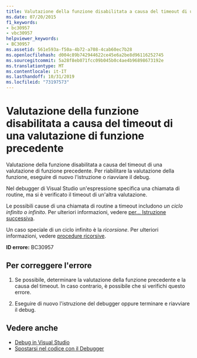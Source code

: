 ```yaml
---
title: Valutazione della funzione disabilitata a causa del timeout di una valutazione di funzione precedente
ms.date: 07/20/2015
f1_keywords:
- bc30957
- vbc30957
helpviewer_keywords:
- BC30957
ms.assetid: 561e593a-f50a-4b72-a708-4cab60ec7b28
ms.openlocfilehash: d004c89b742944622ce45e6a2be8d96116252745
ms.sourcegitcommit: 5a28f8eb071fcc09b045b0c4ae4b96898673192e
ms.translationtype: MT
ms.contentlocale: it-IT
ms.lasthandoff: 10/31/2019
ms.locfileid: "73197573"
---
```

# <a name="function-evaluation-is-disabled-because-a-previous-function-evaluation-timed-out"></a>Valutazione della funzione disabilitata a causa del timeout di una valutazione di funzione precedente
Valutazione della funzione disabilitata a causa del timeout di una valutazione di funzione precedente. Per riabilitare la valutazione della funzione, eseguire di nuovo l'istruzione o riavviare il debug.  
  
 Nel debugger di Visual Studio un'espressione specifica una chiamata di routine, ma si è verificato il timeout di un'altra valutazione.  
  
 Le possibili cause di una chiamata di routine a timeout includono *un ciclo infinito o infinito.* Per ulteriori informazioni, vedere [per... Istruzione successiva](../../../visual-basic/language-reference/statements/for-next-statement.md).  
  
 Un caso speciale di un ciclo infinito è la *ricorsione*. Per ulteriori informazioni, vedere [procedure ricorsive](../../../visual-basic/programming-guide/language-features/procedures/recursive-procedures.md).  
  
 **ID errore:** BC30957  
  
## <a name="to-correct-this-error"></a>Per correggere l'errore  
  
1. Se possibile, determinare la valutazione della funzione precedente e la causa del timeout. In caso contrario, è possibile che si verifichi questo errore.  
  
2. Eseguire di nuovo l'istruzione del debugger oppure terminare e riavviare il debug.  
  
## <a name="see-also"></a>Vedere anche

- [Debug in Visual Studio](/visualstudio/debugger/debugger-feature-tour)
- [Spostarsi nel codice con il Debugger](/visualstudio/debugger/navigating-through-code-with-the-debugger)
